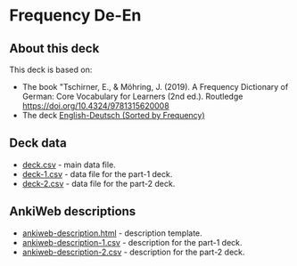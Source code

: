 # Frequency De-En

## About this deck

This deck is based on:

- The book "Tschirner, E., & Möhring, J. (2019). A Frequency Dictionary of German: Core Vocabulary for Learners (2nd ed.). Routledge <https://doi.org/10.4324/9781315620008>
- The deck [English-Deutsch (Sorted by Frequency)](https://ankiweb.net/shared/info/1431033948)

## Deck data

- [deck.csv](./deck.csv) - main data file.
- [deck-1.csv](./deck-1.csv) - data file for the part-1 deck.
- [deck-2.csv](./deck-2.csv) - data file for the part-2 deck.

## AnkiWeb descriptions

- [ankiweb-description.html](./anki-deck/audio-files/ankiweb-description.html) - description template.
- [ankiweb-description-1.csv](./anki-deck/audio-files/ankiweb-description-1.html) - description for the part-1 deck.
- [ankiweb-description-2.csv](./anki-deck/audio-files/ankiweb-description-2.html) - description for the part-2 deck.

